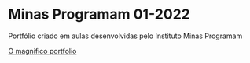 # Minas Programam 01-2022

Portfólio criado em aulas desenvolvidas pelo Instituto Minas Programam

<a href="https://sour-unicorn.netlify.app/" target="_blank">O magnifico portfolio</a>
